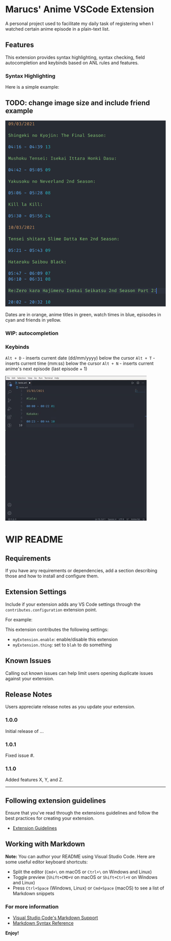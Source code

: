 # Marucs' Anime VSCode Extension

A personal project used to facilitate my daily task of registering when I watched certain anime episode in a plain-text list.
## Features

This extension provides syntax highlighting, syntax checking, field autocompletion and keybinds based on ANL rules and features. 

### Syntax Highlighting

Here is a simple example:
## TODO: change image size and include friend example
![syntax example](images/syntax-example.png)

Dates are in orange, anime titles in green, watch times in blue, episodes in cyan and friends in yellow.

### WIP: autocompletion

### Keybinds

`Alt + D` - inserts current date (dd/mm/yyyy) below the cursor
`Alt + T` - inserts current time (mm:ss) below the cursor
`Alt + N` - inserts current anime's next episode (last episode + 1)

![kebinds example gif](images/keybinds-example.gif)

# WIP README

## Requirements

If you have any requirements or dependencies, add a section describing those and how to install and configure them.

## Extension Settings

Include if your extension adds any VS Code settings through the `contributes.configuration` extension point.

For example:

This extension contributes the following settings:

* `myExtension.enable`: enable/disable this extension
* `myExtension.thing`: set to `blah` to do something

## Known Issues

Calling out known issues can help limit users opening duplicate issues against your extension.

## Release Notes

Users appreciate release notes as you update your extension.

### 1.0.0

Initial release of ...

### 1.0.1

Fixed issue #.

### 1.1.0

Added features X, Y, and Z.

-----------------------------------------------------------------------------------------------------------
## Following extension guidelines

Ensure that you've read through the extensions guidelines and follow the best practices for creating your extension.

* [Extension Guidelines](https://code.visualstudio.com/api/references/extension-guidelines)

## Working with Markdown

**Note:** You can author your README using Visual Studio Code.  Here are some useful editor keyboard shortcuts:

* Split the editor (`Cmd+\` on macOS or `Ctrl+\` on Windows and Linux)
* Toggle preview (`Shift+CMD+V` on macOS or `Shift+Ctrl+V` on Windows and Linux)
* Press `Ctrl+Space` (Windows, Linux) or `Cmd+Space` (macOS) to see a list of Markdown snippets

### For more information

* [Visual Studio Code's Markdown Support](http://code.visualstudio.com/docs/languages/markdown)
* [Markdown Syntax Reference](https://help.github.com/articles/markdown-basics/)

**Enjoy!**
